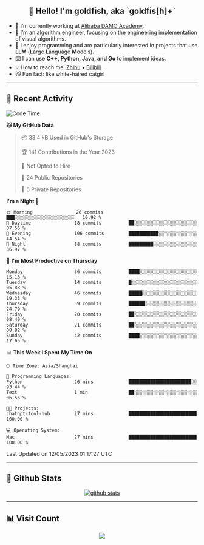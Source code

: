 
<h2 align="center">👋 Hello! I'm goldfish, aka `goldfis[h]+`</h2>

- 📍 I’m currently working at [Alibaba DAMO Academy](https://damo.alibaba.com/).  
- 🌱 I’m an algorithm engineer, focusing on the engineering implementation of visual algorithms.  
- 💬 I enjoy programming and am particularly interested in projects that use **LLM** (**L**arge **L**anguage **M**odels).   
- ⌨️ I can use **C++, Python, Java, and Go** to implement ideas.  
- 💡 How to reach me: [Zhihu](https://www.zhihu.com/people/goldfishh) • [Bilibili](https://space.bilibili.com/11349246)  
- 😼 Fun fact: like white-haired catgirl  

-------

## 🔧 Recent Activity

<!--START_SECTION:waka-->
![Code Time](http://img.shields.io/badge/Code%20Time-0%20secs-blue)

**🐱 My GitHub Data** 

> 📦 33.4 kB Used in GitHub's Storage 
 > 
> 🏆 141 Contributions in the Year 2023
 > 
> 🚫 Not Opted to Hire
 > 
> 📜 24 Public Repositories 
 > 
> 🔑 5 Private Repositories 
 > 
**I'm a Night 🦉** 

```text
🌞 Morning                26 commits          ███░░░░░░░░░░░░░░░░░░░░░░   10.92 % 
🌆 Daytime                18 commits          ██░░░░░░░░░░░░░░░░░░░░░░░   07.56 % 
🌃 Evening                106 commits         ███████████░░░░░░░░░░░░░░   44.54 % 
🌙 Night                  88 commits          █████████░░░░░░░░░░░░░░░░   36.97 % 
```
📅 **I'm Most Productive on Thursday** 

```text
Monday                   36 commits          ████░░░░░░░░░░░░░░░░░░░░░   15.13 % 
Tuesday                  14 commits          █░░░░░░░░░░░░░░░░░░░░░░░░   05.88 % 
Wednesday                46 commits          █████░░░░░░░░░░░░░░░░░░░░   19.33 % 
Thursday                 59 commits          ██████░░░░░░░░░░░░░░░░░░░   24.79 % 
Friday                   20 commits          ██░░░░░░░░░░░░░░░░░░░░░░░   08.40 % 
Saturday                 21 commits          ██░░░░░░░░░░░░░░░░░░░░░░░   08.82 % 
Sunday                   42 commits          ████░░░░░░░░░░░░░░░░░░░░░   17.65 % 
```


📊 **This Week I Spent My Time On** 

```text
🕑︎ Time Zone: Asia/Shanghai

💬 Programming Languages: 
Python                   26 mins             ███████████████████████░░   93.44 % 
Text                     1 min               ██░░░░░░░░░░░░░░░░░░░░░░░   06.56 % 

🐱‍💻 Projects: 
chatgpt-tool-hub         27 mins             █████████████████████████   100.00 % 

💻 Operating System: 
Mac                      27 mins             █████████████████████████   100.00 % 
```


 Last Updated on 12/05/2023 01:17:27 UTC
<!--END_SECTION:waka-->

-------

## 📆 Github Stats

<p align="center">
    <a href="https://github.com/anuraghazra/github-readme-stats">
      <img src="https://github-readme-stats.vercel.app/api?username=goldfishh&show_icons=true&theme=dracula" alt="github stats" />
    </a>
</p>

-------

## 📊 Visit Count

<p align="center">
  <a href="https://count.getloli.com/"><img src="https://count.getloli.com/get/@:goldfishh?theme=rule34"></a>
</p>
